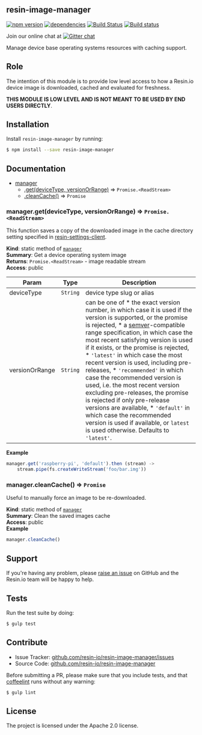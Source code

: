 resin-image-manager
-------------------

[![npm version](https://badge.fury.io/js/resin-image-manager.svg)](http://badge.fury.io/js/resin-image-manager)
[![dependencies](https://david-dm.org/resin-io/resin-image-manager.png)](https://david-dm.org/resin-io/resin-image-manager.png)
[![Build Status](https://travis-ci.org/resin-io/resin-image-manager.svg?branch=master)](https://travis-ci.org/resin-io/resin-image-manager)
[![Build status](https://ci.appveyor.com/api/projects/status/2nxg1uydksvey0g8?svg=true)](https://ci.appveyor.com/project/jviotti/resin-image-manager)

Join our online chat at [![Gitter chat](https://badges.gitter.im/resin-io/chat.png)](https://gitter.im/resin-io/chat)

Manage device base operating systems resources with caching support.

Role
----

The intention of this module is to provide low level access to how a Resin.io device image is downloaded, cached and evaluated for freshness.

**THIS MODULE IS LOW LEVEL AND IS NOT MEANT TO BE USED BY END USERS DIRECTLY**.

Installation
------------

Install `resin-image-manager` by running:

```sh
$ npm install --save resin-image-manager
```

Documentation
-------------


* [manager](#module_manager)
    * [.get(deviceType, versionOrRange)](#module_manager.get) ⇒ <code>Promise.&lt;ReadStream&gt;</code>
    * [.cleanCache()](#module_manager.cleanCache) ⇒ <code>Promise</code>

<a name="module_manager.get"></a>

### manager.get(deviceType, versionOrRange) ⇒ <code>Promise.&lt;ReadStream&gt;</code>
This function saves a copy of the downloaded image in the cache directory setting specified in [resin-settings-client](https://github.com/resin-io/resin-settings-client).

**Kind**: static method of <code>[manager](#module_manager)</code>  
**Summary**: Get a device operating system image  
**Returns**: <code>Promise.&lt;ReadStream&gt;</code> - image readable stream  
**Access**: public  

| Param | Type | Description |
| --- | --- | --- |
| deviceType | <code>String</code> | device type slug or alias |
| versionOrRange | <code>String</code> | can be one of * the exact version number, in which case it is used if the version is supported, or the promise is rejected, * a [semver](https://www.npmjs.com/package/semver)-compatible range specification, in which case the most recent satisfying version is used if it exists, or the promise is rejected, * `'latest'` in which case the most recent version is used, including pre-releases, * `'recommended'` in which case the recommended version is used, i.e. the most recent version excluding pre-releases, the promise is rejected if only pre-release versions are available, * `'default'` in which case the recommended version is used if available, or `latest` is used otherwise. Defaults to `'latest'`. |

**Example**  
```js
manager.get('raspberry-pi', 'default').then (stream) ->
	stream.pipe(fs.createWriteStream('foo/bar.img'))
```
<a name="module_manager.cleanCache"></a>

### manager.cleanCache() ⇒ <code>Promise</code>
Useful to manually force an image to be re-downloaded.

**Kind**: static method of <code>[manager](#module_manager)</code>  
**Summary**: Clean the saved images cache  
**Access**: public  
**Example**  
```js
manager.cleanCache()
```

Support
-------

If you're having any problem, please [raise an issue](https://github.com/resin-io/resin-image-manager/issues/new) on GitHub and the Resin.io team will be happy to help.

Tests
-----

Run the test suite by doing:

```sh
$ gulp test
```

Contribute
----------

- Issue Tracker: [github.com/resin-io/resin-image-manager/issues](https://github.com/resin-io/resin-image-manager/issues)
- Source Code: [github.com/resin-io/resin-image-manager](https://github.com/resin-io/resin-image-manager)

Before submitting a PR, please make sure that you include tests, and that [coffeelint](http://www.coffeelint.org/) runs without any warning:

```sh
$ gulp lint
```

License
-------

The project is licensed under the Apache 2.0 license.
